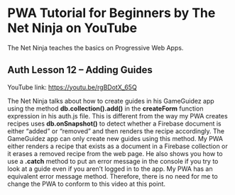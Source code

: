 # PWA Tutorial for Beginners by The Net Ninja on YouTube

The Net Ninja teaches the basics on Progressive Web Apps.

## Auth Lesson 12 – Adding Guides

YouTube link: https://youtu.be/rgBDotX_65Q

The Net Ninja talks about how to create guides in his GameGuidez app using the method __db.collection().add()__ in the __createForm__ function expression in his auth.js file. This is different from the way my PWA creates recipes uses __db.onSnapshot()__ to detect whether a Firebase document is either “added” or “removed” and then renders the recipe accordingly. The GameGuidez app can only create new guides using this method. My PWA either renders a recipe that exists as a document in a Firebase collection or it erases a removed recipe from the web page. He also shows you how to use a __.catch__ method to put an error message in the console if you try to look at a guide even if you aren’t logged in to the app. My PWA has an equivalent error message method. Therefore, there is no need for me to change the PWA to conform to this video at this point.
